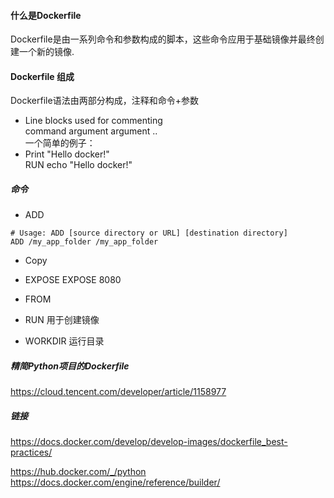 
#### 什么是Dockerfile
Dockerfile是由一系列命令和参数构成的脚本，这些命令应用于基础镜像并最终创建一个新的镜像.  
#### Dockerfile 组成
Dockerfile语法由两部分构成，注释和命令+参数  
- Line blocks used for commenting  
command argument argument ..  
一个简单的例子：  
- Print "Hello docker!"  
RUN echo "Hello docker!"  

##### 命令
- ADD  
```
# Usage: ADD [source directory or URL] [destination directory]
ADD /my_app_folder /my_app_folder 
```
- Copy
  
- EXPOSE
EXPOSE 8080

- FROM


- RUN
用于创建镜像

- WORKDIR
运行目录

##### 精简Python项目的Dockerfile
<https://cloud.tencent.com/developer/article/1158977>

##### 链接
<https://docs.docker.com/develop/develop-images/dockerfile_best-practices/>

<https://hub.docker.com/_/python>
<https://docs.docker.com/engine/reference/builder/>